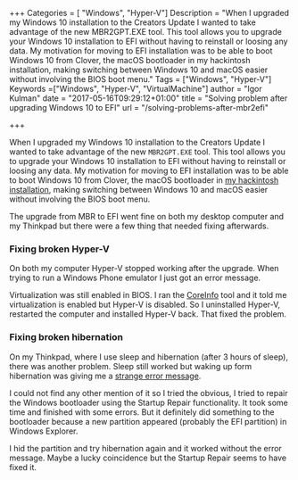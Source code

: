 +++
Categories = [ "Windows", "Hyper-V"]
Description = "When I upgraded my Windows 10 installation to the Creators Update I wanted to take advantage of the new MBR2GPT.EXE tool. This tool allows you to upgrade your Windows 10 installation to EFI without having to reinstall or loosing any data. My motivation for moving to EFI installation was to be able to boot Windows 10 from Clover, the macOS bootloader in my hackintosh installation, making switching between Windows 10 and macOS easier without involving the BIOS boot menu."
Tags = ["Windows", "Hyper-V"]
Keywords =["Windows", "Hyper-V", "VirtualMachine"]
author = "Igor Kulman"
date = "2017-05-16T09:29:12+01:00"
title = "Solving problem after upgrading Windows 10 to EFI"
url = "/solving-problems-after-mbr2efi"

+++

When I upgraded my Windows 10 installation to the Creators Update I wanted to take advantage of the new `MBR2GPT.EXE` tool. This tool allows you to upgrade your Windows 10 installation to EFI without having to reinstall or loosing any data. My motivation for moving to EFI installation was to be able to boot Windows 10 from Clover, the macOS bootloader in [my hackintosh installation](/my-experience-running-a-hackintosh), making switching between Windows 10 and macOS easier without involving the BIOS boot menu.

The upgrade from MBR to EFI went fine on both my desktop computer and my Thinkpad but there were a few thing that needed fixing afterwards. 

<!--more-->

### Fixing broken Hyper-V

On both my computer Hyper-V stopped working after the upgrade. When trying to run a Windows Phone emulator I just got an error message.

Virtualization was still enabled in BIOS. I ran the [CoreInfo](http://technet.microsoft.com/en-us/sysinternals/cc835722) tool and it told me virtualization is enabled but Hyper-V is disabled. So I uninstalled Hyper-V, restarted the computer and installed Hyper-V back. That fixed the problem. 

### Fixing broken hibernation

On my Thinkpad, where I use sleep and hibernation (after 3 hours of sleep), there was another problem. Sleep still worked but waking up form hibernation was giving me a [strange error message](https://social.technet.microsoft.com/Forums/windows/en-US/0bfbe8a7-2eb9-4432-a477-258ae7d102f9/boot-manager-recover-from-critical-error-some-essential-variables-are-absent-or-corrupted-and-boot?forum=win10itprosetup). 

I could not find any other mention of it so I tried the obvious, I tried to repair the Windows bootloader using the Startup Repair functionality. It took some time and finished with some errors. But it definitely did something to the bootloader because a new partition appeared (probably the EFI partition) in Windows Explorer. 

I hid the partition and try hibernation again and it worked without the error message. Maybe a lucky coincidence but the Startup Repair seems to have fixed it. 
